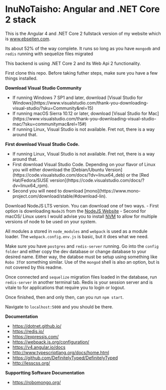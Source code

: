 # InuNoTaisho: Angular and .NET Core 2 stack

This is the Angular 4 and .NET Core 2 fullstack version of my website which is www.ebseiten.com.

Its about 52% of the way complete. It runs so long as you have `mongodb` and `redis` running with sequelize files migrated

This backend is using .NET Core 2 and its Web Api 2 functionality.

First clone this repo. Before taking futher steps, make sure you have a few things installed. 

**Download Visual Studio Community**
<ul> 
    <li> If running Windows 7 SP1 and later, download [Visual Studio for Windows](https://www.visualstudio.com/thank-you-downloading-visual-studio/?sku=Community&rel=15)</li>
    <li> If running macOS Sierra 10.12 or later, download [Visual Studio for Mac](https://www.visualstudio.com/thank-you-downloading-visual-studio-mac/?sku=communitymac&rel=15#)</li>
    <li>If running Linux, Visual Studio is not available. Fret not, there is a way around that.</li>
</ul> 

**First download Visual Studio Code.**
<ul> 
    <li>If running Linux, Visual Studio is not available. Fret not, there is a way around that.</li>
    <li> First download Visual Studio Code. Depending on your flavor of Linux you will either download the [Debian/Ubuntu Version](https://code.visualstudio.com/docs/?dv=linux64_deb) or the [Red Hat/Fedora/SUSE version](https://code.visualstudio.com/docs/?dv=linux64_rpm).</li>
    <li> Second you will need to download [mono](https://www.mono-project.com/download/stable/#download-lin).</li>
</ul>

Download NodeJS LTS version. You can download one of two ways. 
    - First option is downloading `NodeJS` from the [NodeJS Website](https://nodejs.org/en/)
    - Second for macOS/ Linux users I would advise you to install [NVM](https://github.com/creationix/nvm) to allow for multiple versions of node to be used on your system.

 All modules a stored in `node_modules` and `webpack` is used as a module loader. The `webpack.config.env.js` is basic, but it does what we need. 

 Make sure you have `postgres` and `redis-server` running. Go into the `config folder` and either copy the 
dev database or change database to your desired name. Either way, the databse must be setup using something like `Robo 3T`or something similar. Use of the `mongod` shell is also an option, but is not covered by this readme.

Once connected and `sequelize` migration files loaded in the database, run `redis-server` in another terminal tab. 
Redis is your session server and is vitale to for applications that require you to login or logout. 

Once finished, then and only then, can you run `npm start`.

Navigate to `localhost:5000` and you should be there. 

**Documentation**
- https://dotnet.github.io/
- https://redis.io/
- https://expressjs.com/
- https://webpack.js.org/configuration/
- https://v4.angular.io/docs
- http://www.typescriptlang.org/docs/home.html
- https://github.com/DefinitelyTyped/DefinitelyTyped
- http://lesscss.org/

**Supportting Software Documentation**
- https://robomongo.org/
